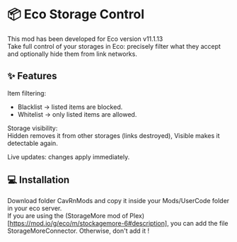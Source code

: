 ﻿# 📦 Eco Storage Control

This mod has been developed for Eco version v11.1.13  
Take full control of your storages in Eco: precisely filter what they accept and optionally hide them from link networks.

## ✨ Features

Item filtering:  
- Blacklist → listed items are blocked.  
- Whitelist → only listed items are allowed.  

Storage visibility:  
Hidden removes it from other storages (links destroyed), Visible makes it detectable again.  

Live updates: changes apply immediately.

## 💻 Installation

Download folder CavRnMods and copy it inside your Mods/UserCode folder in your eco server.  
If you are using the (StorageMore mod of Plex)[https://mod.io/g/eco/m/stockagemore-6#description], you can add the file StorageMoreConnector. Otherwise, don't add it !